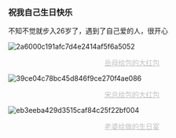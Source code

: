 ### 祝我自己生日快乐

不知不觉就步入26岁了，遇到了自己爱的人，很开心


![2a6000c191afc7d4e2414af5f6a5052](https://jsd.cdn.zzko.cn/gh/Justice996/picx-images-hosting@master/life/2a6000c191afc7d4e2414af5f6a5052.1bre81lteygw.webp)

<center style="font-size:14px;color:#C0C0C0;text-decoration:underline">岳母给包的大红包</center> 

![39ce04c78bc45d846f9ce270f4ae086](https://jsd.cdn.zzko.cn/gh/Justice996/picx-images-hosting@master/life/39ce04c78bc45d846f9ce270f4ae086.1v5emq0ruhz4.webp)

<center style="font-size:14px;color:#C0C0C0;text-decoration:underline">宋总给包的大红包</center> 

![eb3eeba429d3515caf84c25f22bf004](https://jsd.cdn.zzko.cn/gh/Justice996/picx-images-hosting@master/life/eb3eeba429d3515caf84c25f22bf004.190c91emsgrk.webp)
<center style="font-size:14px;color:#C0C0C0;text-decoration:underline">老婆给做的生日宴</center> 
